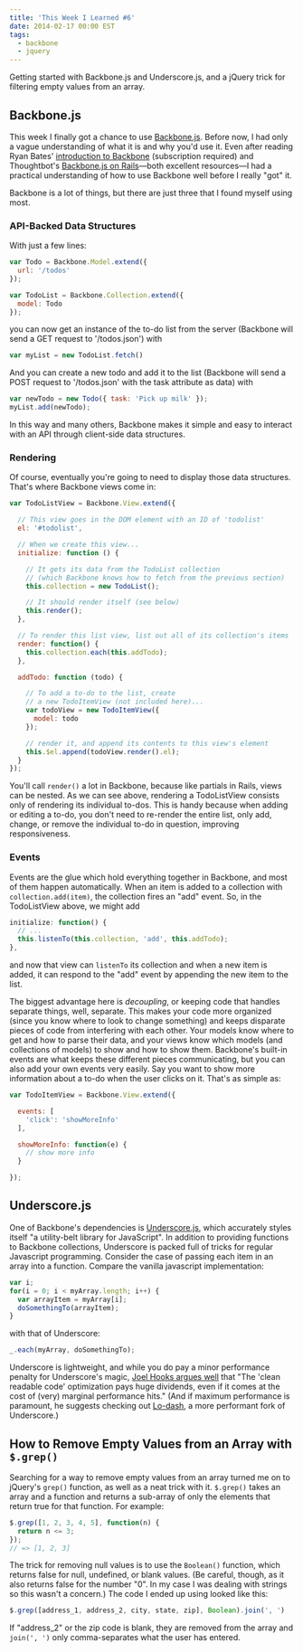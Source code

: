 ```yaml
---
title: 'This Week I Learned #6'
date: 2014-02-17 00:00 EST
tags:
  - backbone
  - jquery
---
```


Getting started with Backbone.js and Underscore.js, and a jQuery trick for filtering empty values from an array.

<!--more-->

## Backbone.js

This week I finally got a chance to use [Backbone.js][1]. Before now, I had only a vague understanding of what it is and why you'd use it. Even after reading Ryan Bates' [introduction to Backbone][2] (subscription required) and Thoughtbot's [Backbone.js on Rails][3]—both excellent resources—I had a practical understanding of how to use Backbone well before I really "got" it.

Backbone is a lot of things, but there are just three that I found myself using most.

### API-Backed Data Structures

With just a few lines:

```js
var Todo = Backbone.Model.extend({
  url: '/todos'
});

var TodoList = Backbone.Collection.extend({
  model: Todo
});
```

you can now get an instance of the to-do list from the server (Backbone will send a GET request to '/todos.json') with

```js
var myList = new TodoList.fetch()
```

And you can create a new todo and add it to the list (Backbone will send a POST request to '/todos.json' with the task attribute as data) with

```js
var newTodo = new Todo({ task: 'Pick up milk' });
myList.add(newTodo);
```

In this way and many others, Backbone makes it simple and easy to interact with an API through client-side data structures.

### Rendering

Of course, eventually you're going to need to display those data structures. That's where Backbone views come in:

```js
var TodoListView = Backbone.View.extend({

  // This view goes in the DOM element with an ID of 'todolist'
  el: '#todolist',

  // When we create this view...
  initialize: function () {

    // It gets its data from the TodoList collection
    // (which Backbone knows how to fetch from the previous section)
    this.collection = new TodoList();

    // It should render itself (see below)
    this.render();
  },

  // To render this list view, list out all of its collection's items
  render: function() {
    this.collection.each(this.addTodo);
  },

  addTodo: function (todo) {

    // To add a to-do to the list, create
    // a new TodoItemView (not included here)...
    var todoView = new TodoItemView({
      model: todo
    });

    // render it, and append its contents to this view's element
    this.$el.append(todoView.render().el);
  }
});
```

You'll call `render()` a lot in Backbone, because like partials in Rails, views can be nested. As we can see above, rendering a TodoListView consists only of rendering its individual to-dos. This is handy because when adding or editing a to-do, you don't need to re-render the entire list, only add, change, or remove the individual to-do in question, improving responsiveness.

### Events

Events are the glue which hold everything together in Backbone, and most of them happen automatically. When an item is added to a collection with `collection.add(item)`, the collection fires an "add" event. So, in the TodoListView above, we might add

```js
initialize: function() {
  // ...
  this.listenTo(this.collection, 'add', this.addTodo);
},
```

and now that view can `listenTo` its collection and when a new item is added, it can respond to the "add" event by appending the new item to the list.

The biggest advantage here is *decoupling*, or keeping code that handles separate things, well, separate. This makes your code more organized (since you know where to look to change something) and keeps disparate pieces of code from interfering with each other. Your models know where to get and how to parse their data, and your views know which models (and collections of models) to show and how to show them. Backbone's built-in events are what keeps these different pieces communicating, but you can also add your own events very easily. Say you want to show more information about a to-do when the user clicks on it. That's as simple as:

```js
var TodoItemView = Backbone.View.extend({

  events: [
    'click': 'showMoreInfo'
  ],

  showMoreInfo: function(e) {
    // show more info
  }

});
```

## Underscore.js

One of Backbone's dependencies is [Underscore.js][4], which accurately styles itself "a utility-belt library for JavaScript". In addition to providing functions to Backbone collections, Underscore is packed full of tricks for regular Javascript programming. Consider the case of passing each item in an array into a function. Compare the vanilla javascript implementation:

```js
var i;
for(i = 0; i < myArray.length; i++) {
  var arrayItem = myArray[i];
  doSomethingTo(arrayItem);
}
```

with that of Underscore:

```js
_.each(myArray, doSomethingTo);
```

Underscore is lightweight, and while you do pay a minor performance penalty for Underscore's magic, [Joel Hooks argues well][5] that "The 'clean readable code' optimization pays huge dividends, even if it comes at the cost of (very) marginal performance hits." (And if maximum performance is paramount, he suggests checking out [Lo-dash][6], a more performant fork of Underscore.)

## How to Remove Empty Values from an Array with `$.grep()`

Searching for a way to remove empty values from an array turned me on to jQuery's `grep()` function, as well as a neat trick with it. `$.grep()` takes an array and a function and returns a sub-array of only the elements that return true for that function. For example:

```js
$.grep([1, 2, 3, 4, 5], function(n) {
  return n <= 3;
});
// => [1, 2, 3]
```

The trick for removing null values is to use the `Boolean()` function, which returns false for null, undefined, or blank values. (Be careful, though, as it also returns false for the number "0". In my case I was dealing with strings so this wasn't a concern.) The code I ended up using looked like this:

```js
$.grep([address_1, address_2, city, state, zip], Boolean).join(', ')
```

If "address_2" or the zip code is blank, they are removed from the array and `join(', ')` only comma-separates what the user has entered.

 [1]: http://backbonejs.org/
 [2]: http://railscasts.com/episodes/323-backbone-on-rails-part-1?view=asciicast
 [3]: https://learn.thoughtbot.com/products/1-backbone-js-on-rails
 [4]: http://underscorejs.org/
 [5]: http://joelhooks.com/blog/2014/02/06/stop-writing-for-loops-start-using-underscorejs/
 [6]: http://lodash.com/
